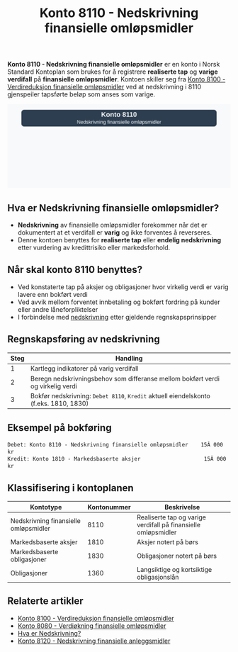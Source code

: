 ﻿---
title: "Konto 8110 - Nedskrivning finansielle omløpsmidler"
seoTitle: "8110-nedskrivning-finansielle-omlopsmidler"
meta_description: '**Konto 8110 - Nedskrivning finansielle omløpsmidler** er en konto i Norsk Standard Kontoplan som brukes for å registrere **realiserte tap** og **varige verdi...'
slug: 8110-nedskrivning-finansielle-omlopsmidler
type: blog
layout: pages/single
---

**Konto 8110 - Nedskrivning finansielle omløpsmidler** er en konto i Norsk Standard Kontoplan som brukes for å registrere **realiserte tap** og **varige verdifall** på **finansielle omløpsmidler**. Kontoen skiller seg fra [Konto 8100 - Verdireduksjon finansielle omløpsmidler](/blogs/kontoplan/8100-verdireduksjon-finansielle-omlopsmidler "Konto 8100 - Verdireduksjon finansielle omløpsmidler") ved at nedskrivning i 8110 gjenspeiler tapsførte beløp som anses som varige.

![Illustrasjon av konto 8110 nedskrivning finansielle omløpsmidler](8110-nedskrivning-finansielle-omlopsmidler-image.svg)

## Hva er Nedskrivning finansielle omløpsmidler?

* **Nedskrivning** av finansielle omløpsmidler forekommer når det er dokumentert at et verdifall er **varig** og ikke forventes å reverseres.
* Denne kontoen benyttes for **realiserte tap** eller **endelig nedskrivning** etter vurdering av kredittrisiko eller markedsforhold.

## Når skal konto 8110 benyttes?

* Ved konstaterte tap på aksjer og obligasjoner hvor virkelig verdi er varig lavere enn bokført verdi
* Ved avvik mellom forventet innbetaling og bokført fordring på kunder eller andre låneforpliktelser
* I forbindelse med [nedskrivning](/blogs/regnskap/hva-er-nedskrivning "Hva er Nedskrivning? Komplett Guide til Nedskrivning av Eiendeler") etter gjeldende regnskapsprinsipper

## Regnskapsføring av nedskrivning

| Steg | Handling                                                                                 |
|------|------------------------------------------------------------------------------------------|
| 1    | Kartlegg indikatorer på varig verdifall                                                 |
| 2    | Beregn nedskrivningsbehov som differanse mellom bokført verdi og virkelig verdi         |
| 3    | Bokfør nedskrivning: `Debet 8110`, `Kredit` aktuell eiendelskonto (f.eks. 1810, 1830)     |

## Eksempel på bokføring

```plaintext
Debet: Konto 8110 - Nedskrivning finansielle omløpsmidler    15Â 000 kr
Kredit: Konto 1810 - Markedsbaserte aksjer                    15Â 000 kr
```

## Klassifisering i kontoplanen

| Kontotype                             | Kontonummer | Beskrivelse                                                   |
|---------------------------------------|-------------|---------------------------------------------------------------|
| Nedskrivning finansielle omløpsmidler | 8110        | Realiserte tap og varige verdifall på finansielle omløpsmidler |
| Markedsbaserte aksjer                 | 1810        | Aksjer notert på børs                                          |
| Markedsbaserte obligasjoner           | 1830        | Obligasjoner notert på børs                                    |
| Obligasjoner                          | 1360        | Langsiktige og kortsiktige obligasjonslån                      |

## Relaterte artikler

* [Konto 8100 - Verdireduksjon finansielle omløpsmidler](/blogs/kontoplan/8100-verdireduksjon-finansielle-omlopsmidler "Konto 8100 - Verdireduksjon finansielle omløpsmidler")
* [Konto 8080 - Verdiøkning finansielle omløpsmidler](/blogs/kontoplan/8080-verdiokning-finansielle-omlopsmidler "Konto 8080 - Verdiøkning finansielle omløpsmidler")
* [Hva er Nedskrivning?](/blogs/regnskap/hva-er-nedskrivning "Hva er Nedskrivning? Komplett Guide til Nedskrivning av Eiendeler")
* [Konto 8120 - Nedskrivning finansielle anleggsmidler](/blogs/kontoplan/8120-nedskrivning-finansielle-anleggsmidler "Konto 8120 - Nedskrivning finansielle anleggsmidler")






